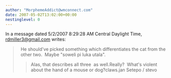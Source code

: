```yaml
---
author: "MorphemeAddict@wmconnect.com"
date: 2007-05-02T13:02:00+00:00
nestinglevel: 0
---
```

In a message dated 5/2/2007 8:29:28 AM Central Daylight Time, [rdmiller3@gmail.com](mailto://rdmiller3@gmail.com) writes:

>  
> He should've picked something which differentiates the cat from the
>  
> other two.  Maybe "soweli pi luka utala".
>> Alas, that describes all three  as well.Really?  What's violent about the hand of a mouse or dog?claws.jan Setepo / stevo